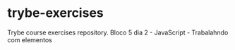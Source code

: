 # trybe-exercises
Trybe course exercises repository.
Bloco 5 dia 2 - JavaScript - Trabalahndo com elementos